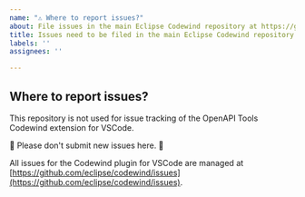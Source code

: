 ```yaml
---
name: "⚠️ Where to report issues?"
about: File issues in the main Eclipse Codewind repository at https://github.com/eclipse/codewind/issues
title: Issues need to be filed in the main Eclipse Codewind repository
labels: ''
assignees: ''

---
```


## Where to report issues?

This repository is not used for issue tracking of the OpenAPI Tools Codewind extension for VSCode.

🚨 Please don't submit new issues here. 🚨

All issues for the Codewind plugin for VSCode are managed at [https://github.com/eclipse/codewind/issues](https://github.com/eclipse/codewind/issues).